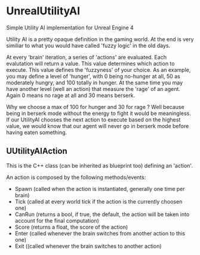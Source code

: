 # UnrealUtilityAI
Simple Utility AI implementation for Unreal Engine 4

Utility AI is a pretty opaque definition in the gaming world. At the end is very similiar to what you would have called 'fuzzy logic' in the old days.

At every 'brain' iteration, a series of 'actions' are evaluated. Each evalutation will return a value. This value determines which action to execute. This value defines the 'fuzzyness' of your choice. As an example, you may define a level of 'hunger', with 0 being no-hunger at all, 50 as moderately hungry, and 100 totally in hunger. At the same time you may have another level (well an action) that measure the 'rage' of an agent. Again 0 means no rage at all and 30 means berserk.

Why we choose a max of 100 for hunger and 30 for rage ? Well because being in berserk mode without the energy to fight it would be meaningless. If our UtilityAI chooses the next action to execute based on the highest value, we would know that our agent will never go in berserk mode before having eaten something.

## UUtilityAIAction

This is the C++ class (can be inherited as blueprint too) defining an 'action'.

An action is composed by the following methods/events:

* Spawn (called when the action is instantiated, generally one time per brain)
* Tick (called at every world tick if the action is the currently choosen one)
* CanRun (returns a bool, if true, the default, the action will be taken into account for the final computation)
* Score (returns a float, the score of the action)
* Enter (called whenever the brain switches from another action to this one)
* Exit ((called whenever the brain switches to another action)
